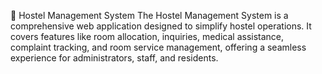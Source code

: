 🏨 Hostel Management System
The Hostel Management System is a comprehensive web application designed to simplify hostel operations. It covers features like room allocation, inquiries, medical assistance, complaint tracking, and room service management, offering a seamless experience for administrators, staff, and residents.
